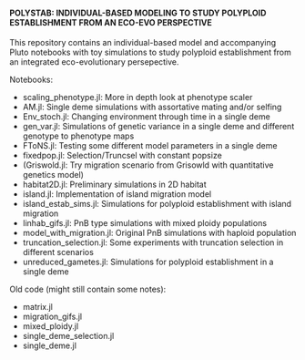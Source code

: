 #### POLYSTAB: INDIVIDUAL-BASED MODELING TO STUDY POLYPLOID ESTABLISHMENT FROM AN ECO-EVO PERSPECTIVE

This repository contains an individual-based model and accompanying Pluto notebooks with toy simulations 
to study polyploid establishment from an integrated eco-evolutionary persepective. 

Notebooks:
- scaling_phenotype.jl: More in depth look at phenotype scaler
- AM.jl: Single deme simulations with assortative mating and/or selfing
- Env_stoch.jl: Changing environment through time in a single deme
- gen_var.jl: Simulations of genetic variance in a single deme and different genotype to phenotype maps
- FToNS.jl: Testing some different model parameters in a single deme
- fixedpop.jl: Selection/Truncsel with constant popsize
- (Griswold.jl: Try migration scenario from Grisowld with quantitative genetics model)
- habitat2D.jl: Preliminary simulations in 2D habitat
- island.jl: Implementation of island migration model
- island_estab_sims.jl: Simulations for polyploid establishment with island migration
- linhab_gifs.jl: PnB type simulations with mixed ploidy populations
- model_with_migration.jl: Original PnB simulations with haploid population
- truncation_selection.jl: Some experiments with truncation selection in different scenarios
- unreduced_gametes.jl: Simulations for polyploid establishment in a single deme

Old code (might still contain some notes):
- matrix.jl
- migration_gifs.jl
- mixed_ploidy.jl
- single_deme_selection.jl
- single_deme.jl

